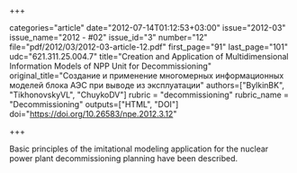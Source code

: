 +++

categories="article"
date="2012-07-14T01:12:53+03:00"
issue="2012-03"
issue_name="2012 - #02"
issue_id="3"
number="12"
file="pdf/2012/03/2012-03-article-12.pdf"
first_page="91"
last_page="101"
udc="621.311.25.004.7"
title="Creation and Application of Multidimensional Information Models of NPP Unit for Decommissioning"
original_title="Создание и применение многомерных информационных моделей блока АЭС при выводе из эксплуатации"
authors=["BylkinBK", "TikhonovskyVL", "ChuykoDV"]
rubric = "decommissioning"
rubric_name = "Decommissioning"
outputs=["HTML", "DOI"]
doi="https://doi.org/10.26583/npe.2012.3.12"

+++

Basic principles of the imitational modeling application for the nuclear power plant decommissioning planning have been described.